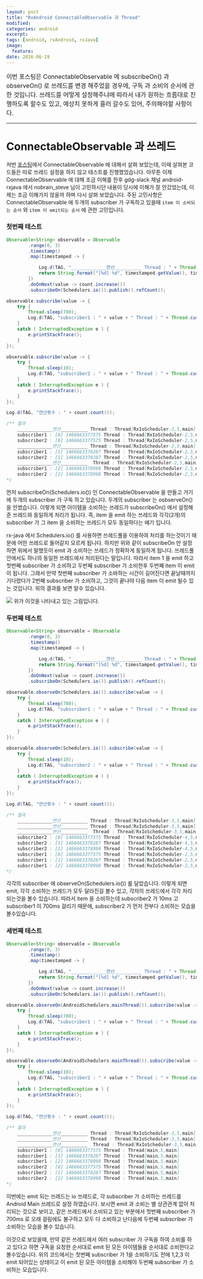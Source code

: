 ```yaml
---
layout: post
title: "RxAndroid ConnectableObservable 과 Thread"
modified:
categories: android
excerpt:
tags: [android, rxAndroid, rxJava]
image:
  feature:
date: 2016-06-19
---
```

<p style="font-size: 16px">
이번 포스팅은 ConnectableObservable 에 subscribeOn() 과 observeOn() 로 쓰레드를 변경 해주었을 경우에, 구독 과 소비의 순서에 관한 것입니다. 쓰레드를 어떻게 설정해주냐에 따라서 내가 원하는 흐름대로 진행하도록 할수도 있고, 예상치 못하게 흘러 갈수도 있어, 주의해야할 사항이다. 
</p>
<hr>

# ConnectableObservable 과 쓰레드

저번 [포스팅](http://moka-a.github.io/android/rxAndroid_study/)에서 ConnectableObservable 에 대해서 살펴 보았는데, 이때 살펴본 코드들은 따로 쓰레드 설정을 하지 않고 테스트를 진행했었습니다. 아무튼 이제 ConnectableObservable 에 대해 조금 이해를 한후 gdg-slack 채널 android-rxjava 에서 nobrain_steve 님이 고민하시던 내용이 당시에 이해가 잘 안갔었는데, 이제는 조금 이해가지 않을까 하며 다시 살펴 보았습니다. 주된 고민사항은 ConnectableObservable 에 두개의 subscriber 가 구독하고 있을때 `item 이 소비되는 순서` 와 `item 이 emit되는 순서` 에 관한 고민입니다. 

### 첫번째 테스트

```java
Observable<String> observable = Observable
        .range(0, 3)
        .timestamp()
        .map(timestamped -> {

            Log.d(TAG, "_____________연산__________ Thread : " + Thread.currentThread());
            return String.format("[%d] %d", timestamped.getValue(), timestamped.getTimestampMillis());
        })
        .doOnNext(value -> count.increase())
        .subscribeOn(Schedulers.io()).publish().refCount();

observable.subscribe(value -> {
    try {
        Thread.sleep(700);
        Log.d(TAG, "subscriber1 : " + value + " Thread : " + Thread.currentThread());
    }
    catch ( InterruptedException e ) {
        e.printStackTrace();
    }
});

observable.subscribe(value -> {
    try {
        Thread.sleep(10);
        Log.d(TAG, "subscriber2 : " + value + " Thread : " + Thread.currentThread());
    }
    catch ( InterruptedException e ) {
        e.printStackTrace();
    }
});

Log.d(TAG, "연산횟수 : " + count.count());

/** 결과
    _____________연산__________ Thread : Thread[RxIoScheduler-2,5,main]
    subscriber1 : [0] 1466663377575 Thread : Thread[RxIoScheduler-2,5,main]
    subscriber2 : [0] 1466663377575 Thread : Thread[RxIoScheduler-2,5,main]
    _____________연산__________ Thread : Thread[RxIoScheduler-2,5,main]
    subscriber1 : [1] 1466663378287 Thread : Thread[RxIoScheduler-2,5,main]
    subscriber2 : [1] 1466663378287 Thread : Thread[RxIoScheduler-2,5,main]
    _____________연산__________  Thread : Thread[RxIoScheduler-2,5,main]
    subscriber1 : [2] 1466663378998 Thread : Thread[RxIoScheduler-2,5,main]
    subscriber2 : [2] 1466663378998 Thread : Thread[RxIoScheduler-2,5,main]
*/
```

먼저 subscribeOn(Schedulers.io()) 인 ConnectableObservable 을 만들고 거기에 두개의 subscriber 가 구독 하고 있습니다. 두개의 subscriber 는 osbserveOn() 을 안썼습니다. 이렇게 되면 아이템을 소비하는 쓰레드가 subscribeOn() 에서 설정해준 쓰레드와 동일하게 처리가 됩니다. 즉, item 을 emit 하는 쓰레드와 각각(2개)의 subscriber 가 그 item 을 소비하는 쓰레드가 모두 동일하다는 얘기 입니다. 

rx-java 에서 Schedulers.io() 를 사용하면 쓰레드풀을 이용하여 처리를 하는것이기 때문에 어떤 쓰레드로 들어갈지 모르게 됩니다. 하지만 위와 같이 subscribeOn 만 설정하면 위에서 말했듯이 emit 과 소비하는 쓰레드가 정확하게 동일하게 됩니다. 쓰레드풀 안에서도 하나의 동일한 쓰레드에서 처리된다는 말입니다. 따라서 item 1 을 emit 하고 첫번째 subscriber 가 소비하고 두번째 subscriber 가 소비한후 두번째 item 이 emit 이 됩니다. 그래서 만약 첫번째 subscriber 가 소바하는 시간이 길어진다면 끝날때까지 기다렸다가 2번째 subscriber 가 소비하고, 그것이 끝나야 다음 item 이 emit 될수 있는 것입니다. 위의 결과를 보면 알수 있습니다. 

<img src="/images/rx-1.png">
위가 이것을 나타내고 있는 그림입니다. 

### 두번째 테스트

```java
Observable<String> observable = Observable
        .range(0, 3)
        .timestamp()
        .map(timestamped -> {

            Log.d(TAG, "_____________연산__________ Thread : " + Thread.currentThread());
            return String.format("[%d] %d", timestamped.getValue(), timestamped.getTimestampMillis());
        })
        .doOnNext(value -> count.increase())
        .subscribeOn(Schedulers.io()).publish().refCount();

observable.observeOn(Schedulers.io()).subscribe(value -> {
    try {
        Thread.sleep(700);
        Log.d(TAG, "subscriber1 : " + value + " Thread : " + Thread.currentThread());
    }
    catch ( InterruptedException e ) {
        e.printStackTrace();
    }
});

observable.observeOn(Schedulers.io()).subscribe(value -> {
    try {
        Thread.sleep(10);
        Log.d(TAG, "subscriber2 : " + value + " Thread : " + Thread.currentThread());
    }
    catch ( InterruptedException e ) {
        e.printStackTrace();
    }
});

Log.d(TAG, "연산횟수 : " + count.count());

/** 결과
    _____________연산__________ Thread : Thread[RxIoScheduler-3,5,main]
    _____________연산__________ Thread : Thread[RxIoScheduler-3,5,main]
    _____________연산__________  Thread : Thread[RxIoScheduler-3,5,main]
    subscriber2 : [0] 1466663377575 Thread : Thread[RxIoScheduler-4,5,main]
    subscriber2 : [1] 1466663378287 Thread : Thread[RxIoScheduler-4,5,main]
    subscriber2 : [2] 1466663378998 Thread : Thread[RxIoScheduler-4,5,main]
    subscriber1 : [0] 1466663377575 Thread : Thread[RxIoScheduler-2,5,main]
    subscriber1 : [1] 1466663378287 Thread : Thread[RxIoScheduler-2,5,main]
    subscriber1 : [2] 1466663378998 Thread : Thread[RxIoScheduler-2,5,main]
*/
```

각각의 subscriber 에 observeOn(Schedulers.io()) 를 달았습니다. 이렇게 되면 emit, 각각 소비하는 쓰레드가 모두 달라진걸 볼수 있고, 각자의 쓰레드에서 각각 처리되는것을 볼수 있습니다. 따라서 item 을 소비하는데 subscriber2 가 10ms 고 subscriber1 이 700ms 걸리기 때문에, subscriber2 가 먼저 전부다 소비하는 모습을 볼수있습니다. 

### 세번째 테스트

```java
Observable<String> observable = Observable
        .range(0, 3)
        .timestamp()
        .map(timestamped -> {

            Log.d(TAG, "_____________연산__________ Thread : " + Thread.currentThread());
            return String.format("[%d] %d", timestamped.getValue(), timestamped.getTimestampMillis());
        })
        .doOnNext(value -> count.increase())
        .subscribeOn(Schedulers.io()).publish().refCount();

observable.observeOn(AndroidSchedulers.mainThread()).subscribe(value -> {
    try {
        Thread.sleep(700);
        Log.d(TAG, "subscriber1 : " + value + " Thread : " + Thread.currentThread());
    }
    catch ( InterruptedException e ) {
        e.printStackTrace();
    }
});

observable.observeOn(AndroidSchedulers.mainThread()).subscribe(value -> {
    try {
        Thread.sleep(10);
        Log.d(TAG, "subscriber2 : " + value + " Thread : " + Thread.currentThread());
    }
    catch ( InterruptedException e ) {
        e.printStackTrace();
    }
});

Log.d(TAG, "연산횟수 : " + count.count());

/** 결과
    _____________연산__________ Thread : Thread[RxIoScheduler-3,5,main]
    _____________연산__________ Thread : Thread[RxIoScheduler-3,5,main]
    _____________연산__________  Thread : Thread[RxIoScheduler-3,5,main]
    subscriber1 : [0] 1466663377575 Thread : Thread[main,5,main]
    subscriber1 : [1] 1466663378287 Thread : Thread[main,5,main]
    subscriber1 : [2] 1466663378998 Thread : Thread[main,5,main]
    subscriber2 : [0] 1466663377575 Thread : Thread[main,5,main]
    subscriber2 : [1] 1466663378287 Thread : Thread[main,5,main]
    subscriber2 : [2] 1466663378998 Thread : Thread[main,5,main]
*/
```

이번에는 emit 되는 쓰레드는 io 쓰레드로, 각 subscriber 가 소비하는 쓰레드를 Android Main 쓰레드로 설정 하였습니다. 보시면 emit 과 소비는 별 상관관계 없이 처리되는 것으로 보이고, 같은 쓰레드에서 소비되고 있는 부분에서 첫번째 subscriber 가 700ms 로 오래 걸림에도 불구하고 모두 다 소비하고 난다음에 두번째 subscriber 가 소비하는 모습을 볼수 있습니다. 

이것으로 보았을때, 만약 같은 쓰레드에서 여러 subscriber 가 구독을 하여 소비를 하고 있다고 하면 구독을 요청한 순서대로 emit 된 모든 아이템들을 순서대로 소비한다고 볼수있습니다. 위의 코드에서는 첫번째 subscriber 가 1을 소비하기도 전에 1,2,3 이 emit 되어있는 상태이고 이 emit 된 모든 아이템을 소비해야 두번째 subscriber 가 소비하는 모습입니다. 



